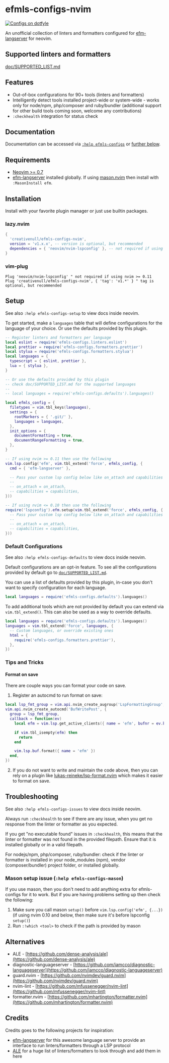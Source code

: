# efmls-configs-nvim

<a href="https://dotfyle.com/plugins/creativenull/efmls-configs-nvim">
  <img src="https://dotfyle.com/plugins/creativenull/efmls-configs-nvim/shield" alt="Configs on dotfyle">
</a>

An unofficial collection of linters and formatters configured for [efm-langserver][efm-langserver] for neovim.

## Supported linters and formatters

[doc/SUPPORTED_LIST.md](./doc/SUPPORTED_LIST.md)

## Features

- Out-of-box configurations for 90+ tools (linters and formatters)
- Intelligently detect tools installed project-wide or system-wide - works only for node/npm, php/composer and
  ruby/bundler (additional support for other build tools coming soon, welcome any contributions)
- `:checkhealth` integration for status check

## Documentation

Documentation can be accessed via [`:help efmls-configs`](./doc/efmls-configs.txt) or [further below](#setup).

## Requirements

- [Neovim >= 0.7][neovim]
- [efm-langserver][efm-langserver] installed globally. If using [mason.nvim](https://github.com/williamboman/mason.nvim)
  then install with `:MasonInstall efm`.

## Installation

Install with your favorite plugin manager or just use builtin packages.

### lazy.nvim

```lua
{
  'creativenull/efmls-configs-nvim',
  version = 'v1.x.x', -- version is optional, but recommended
  dependencies = { 'neovim/nvim-lspconfig' }, -- not required if using nvim >= 0.11
}
```

### vim-plug

```vim
Plug 'neovim/nvim-lspconfig' " not required if using nvim >= 0.11
Plug 'creativenull/efmls-configs-nvim', { 'tag': 'v1.*' } " tag is optional, but recommended
```

## Setup

See also `:help efmls-configs-setup` to view docs inside neovim.

To get started, make a `languages` table that will define configurations for the language of your choice. Or use the
defaults provided by this plugin.

```lua
-- Register linters and formatters per language
local eslint = require('efmls-configs.linters.eslint')
local prettier = require('efmls-configs.formatters.prettier')
local stylua = require('efmls-configs.formatters.stylua')
local languages = {
  typescript = { eslint, prettier },
  lua = { stylua },
}

-- Or use the defaults provided by this plugin
-- check doc/SUPPORTED_LIST.md for the supported languages
--
-- local languages = require('efmls-configs.defaults').languages()

local efmls_config = {
  filetypes = vim.tbl_keys(languages),
  settings = {
    rootMarkers = { '.git/' },
    languages = languages,
  },
  init_options = {
    documentFormatting = true,
    documentRangeFormatting = true,
  },
}

-- If using nvim >= 0.11 then use the following
vim.lsp.config('efm', vim.tbl_extend('force', efmls_config, {
  cmd = { 'efm-langserver' },

  -- Pass your custom lsp config below like on_attach and capabilities
  --
  -- on_attach = on_attach,
  -- capabilities = capabilities,
}))

-- If using nvim <= 0.10 then use the following
require('lspconfig').efm.setup(vim.tbl_extend('force', efmls_config, {
  -- Pass your custom lsp config below like on_attach and capabilities
  --
  -- on_attach = on_attach,
  -- capabilities = capabilities,
}))
```

### Default Configurations

See also `:help efmls-configs-defaults` to view docs inside neovim.

Default configurations are an opt-in feature. To see all the configurations provided by default go to
[`doc/SUPPORTED_LIST.md`](./doc/SUPPORTED_LIST.md).

You can use a list of defaults provided by this plugin, in-case you don't want to specify configuration
for each language.

```lua
local languages = require('efmls-configs.defaults').languages()
```

To add additional tools which are not provided by default you can extend via `vim.tbl_extend()`. This can also be used
as a way to override defaults.

```lua
local languages = require('efmls-configs.defaults').languages()
languages = vim.tbl_extend('force', languages, {
  -- Custom languages, or override existing ones
  html = {
    require('efmls-configs.formatters.prettier'),
  },
})
```

### Tips and Tricks

#### Format on save

There are couple ways you can format your code on save.

1. Register an autocmd to run format on save:

```lua
local lsp_fmt_group = vim.api.nvim_create_augroup('LspFormattingGroup', {})
vim.api.nvim_create_autocmd('BufWritePost', {
  group = lsp_fmt_group,
  callback = function(ev)
    local efm = vim.lsp.get_active_clients({ name = 'efm', bufnr = ev.buf })

    if vim.tbl_isempty(efm) then
      return
    end

    vim.lsp.buf.format({ name = 'efm' })
  end,
})
```

2. If you do not want to write and maintain the code above, then you can rely on a plugin like
[lukas-reineke/lsp-format.nvim][lsp-format] which makes it easier to format on save.

## Troubleshooting

See also `:help efmls-configs-issues` to view docs inside neovim.

Always run `:checkhealth` to see if there are any issue, when you get no response from the linter or formatter
as you expected.

If you get "no executable found" issues in `:checkhealth`, this means that the linter or formatter was not found in the
provided filepath. Ensure that it is installed globally or in a valid filepath.

For nodejs/npm, php/composer, ruby/bundler: check if the linter or formatter is installed in your node_modules (npm),
vendor (composer/bundler) project folder, or installed globally.

### Mason setup issue (`:help efmls-configs-mason`)

If you use mason, then you don't need to add anything extra for efmls-configs for it to work. But if you are having
problems setting up then check the following:

1. Make sure you call mason `setup()` before `vim.lsp.config('efm', {...})` (if using nvim 0.10 and below, then make sure it's before lspconfig `setup()`)
2. Run `:!which <tool>` to check if the path is provided by mason

## Alternatives

- ALE - [https://github.com/dense-analysis/ale](https://github.com/dense-analysis/ale)
- diagnostic-languageserver - [https://github.com/iamcco/diagnostic-languageserver](https://github.com/iamcco/diagnostic-languageserver)
- guard.nvim - [https://github.com/nvimdev/guard.nvim](https://github.com/nvimdev/guard.nvim)
- nvim-lint - [https://github.com/mfussenegger/nvim-lint](https://github.com/mfussenegger/nvim-lint)
- formatter.nvim - [https://github.com/mhartington/formatter.nvim](https://github.com/mhartington/formatter.nvim)

## Credits

Credits goes to the following projects for inspiration:

- [efm-langserver][efm-langserver] for this awesome language server to provide an interface to run linters/formatters
  through a LSP protocol
- [ALE][ale] for a huge list of linters/formatters to look through and add them in here

[efm-langserver]: https://github.com/mattn/efm-langserver
[schema-file]: https://github.com/mattn/efm-langserver/blob/master/schema.json
[ale]: https://github.com/dense-analysis/ale
[nvim-lsp]: https://neovim.io/doc/user/lsp.html
[neovim]: https://github.com/neovim/neovim
[lspconfig]: https://github.com/neovim/nvim-lspconfig
[lsp-format]: https://github.com/lukas-reineke/lsp-format.nvim
